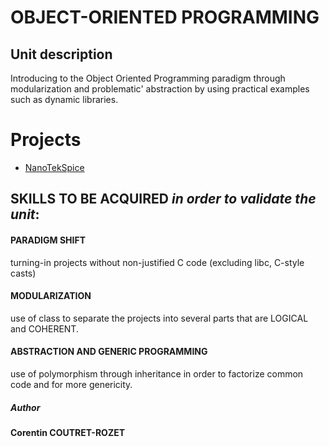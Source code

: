 # OBJECT-ORIENTED PROGRAMMING

## Unit description

Introducing to the Object Oriented Programming paradigm through modularization and problematic' abstraction by using practical examples such as dynamic libraries.


# Projects
* [NanoTekSpice](https://github.com/sheiiva/Epitech/2ndYear/OOP/OOP_nanotekspice_2019)


## SKILLS TO BE ACQUIRED *in order to validate the unit*: 

#### PARADIGM SHIFT
turning-in projects without non-justified C code (excluding libc, C-style casts)

#### MODULARIZATION
use of class to separate the projects into several parts that are LOGICAL and COHERENT.

#### ABSTRACTION AND GENERIC PROGRAMMING
use of polymorphism through inheritance in order to factorize common code and for more genericity.

##### Author
**Corentin COUTRET-ROZET**